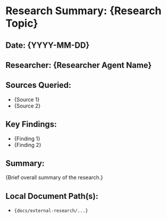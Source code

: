# Research Summary: {Research Topic}
## Date: {YYYY-MM-DD}
## Researcher: {Researcher Agent Name}
## Sources Queried:
- {Source 1}
- {Source 2}
## Key Findings:
- {Finding 1}
- {Finding 2}
## Summary:
{Brief overall summary of the research.}
## Local Document Path(s):
- `{docs/external-research/...}`